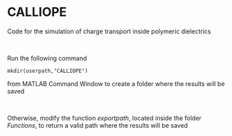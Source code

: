 # CALLIOPE
Code for the simulation of charge transport inside polymeric dielectrics

</br>

Run the following command 
```
mkdir(userpath,"CALLIOPE")
```
from MATLAB Command Window to create a folder where the results will be saved

</br>

Otherwise, modify the function *exportpath*, located inside the folder *Functions*, to return a valid path where the results will be saved